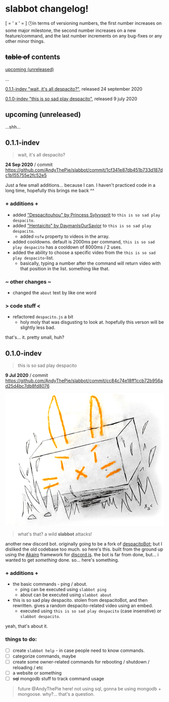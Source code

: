 # slabbot changelog!
[ = ' x ' = ] :clock3:in terms of versioning numbers, the first number increases on some major milestone, the second number increases on a new feature/command, and the last number increments on any bug-fixes or any other minor things.

## ~~table of~~ contents

[upcoming (unreleased)](https://github.com/AndyThePie/slabbot/blob/master/CHANGELOG.md#upcoming-unreleased)

...

[0.1.1-indev "wait, it's all despacito?"](#011-indev), released 24 september 2020

[0.1.0-indev "this is so sad play despacito"](#010-indev), released 9 july 2020

## upcoming (unreleased)
...shh...

## 0.1.1-indev

> wait, it's all despacito?

**24 Sep 2020** / commit https://github.com/AndyThePie/slabbot/commit/1cf341e87db451b733d187dc1b155755e2fc52e5

Just a few small additions... because I can. I haven't practiced code in a long time, hopefully this brings me back ^^

### + additions +
+ added ["Despacitouhou" by Princess Sylvysprit](https://youtu.be/bMCkrXaXFCM) to `this is so sad play despacito`.
+ added ["Hentaicito" by DaymanIsOurSavior](https://youtu.be/Vn25uTGgYho) to `this is so sad play despacito`.
  + added `nsfw` property to videos in the array.
+ added cooldowns. default is 2000ms per command, `this is so sad play despacito` has a cooldown of 8000ms / 2 uses.
+ added the ability to choose a specific video from the `this is so sad play despacito`-list.
  + basically, typing a number after the command will return video with that position in the list. something like that.
  
### ~ other changes ~
- changed the `about` text by like one word

### > code stuff <
- refactored `despacito.js` a bit
  - holy moly that was disgusting to look at. hopefully this verson will be slightly less bad.

that's... it. pretty small, huh?

## 0.1.0-indev

> this is so sad play despacito

**9 Jul 2020** / commit https://github.com/AndyThePie/slabbot/commit/cc84c74e18ff1ccb72b956ad25d4bc7db8fd8076

![slabbot attacks!](./images/slabbot-0.1.0.png)

> what's that? a wild **slabbot** attacks!

another new discord bot. originally going to be a fork of [despacitoBot;](https://github.com/AndyThePie/despacitoBot-semicolon) but I disliked the old codebase too much. so here's this. built from the ground up using the [Akairo](https://discord-akairo.github.io/) framework for [discord.js](https://discord.js.org).
the bot is far from done, but... i wanted to get *something* done. so... here's something.

### + additions +
+ the basic commands - ping / about. 
  + ping can be executed using `slabbot ping`
  + about can be executed using `slabbot about`
+ this is so sad play despacito. stolen from despacitoBot, and then rewritten. gives a random despacito-related video using an embed.
  + executed using `this is so sad play despacito` (case insenstive) or `slabbot despacito`.

yeah, that's about it.

### things to do:

- [ ] create `slabbot help` - in case people need to know commands.
- [ ] categorize commands, maybe
- [ ] create some owner-related commands for rebooting / shutdown / reloading / etc
- [ ] a website or something
- [ ] ~~sql~~ mongodb stuff to track command usage

> future @AndyThePie here! not using sql, gonna be using mongodb + mongoose. why?... that's a question.
